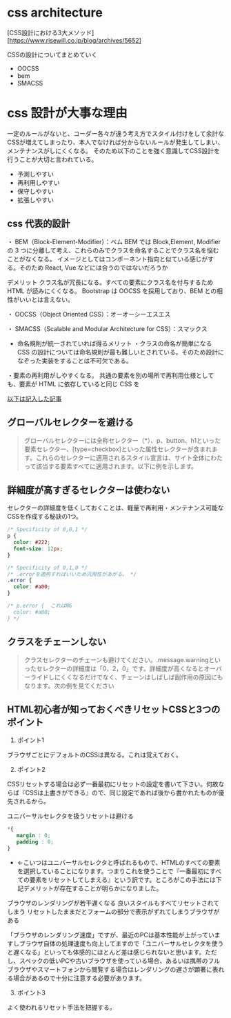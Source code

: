 # css architecture
[CSS設計における3大メソッド][https://www.risewill.co.jp/blog/archives/5652]

CSSの設計についてまとめていく
- OOCSS 
- bem
- SMACSS

# css 設計が大事な理由

一定のルールがないと、コーダー各々が違う考え方でスタイル付けをして余計なCSSが増えてしまったり、本人でなければ分からないルールが発生してしまい、メンテナンスがしにくくなる。
そのため以下のことを強く意識してCSS設計を行うことが大切と言われている。

- 予測しやすい
- 再利用しやすい
- 保守しやすい
- 拡張しやすい

## css 代表的設計

・ BEM（Block-Element-Modifier）：ベム
BEM では Block,Element, Modifier の 3 つに分離して考え、これらのみでクラスを命名することでクラス名を悩むことがなくなる。
イメージとしてはコンポーネント指向と似ている感じがする。そのため React, Vue などには合うのではないだろうか

デメリット
クラス名が冗長になる。すべての要素にクラス名を付与するため HTML が読みにくくなる。
Bootstrap は OOCSS を採用しており、BEM との相性がいいとは言えない。

・ OOCSS（Object Oriented CSS）：オーオーシーエスエス

・ SMACSS（Scalable and Modular Architecture for CSS）：スマックス

- 命名規則が統一されていれば得るメリット
  ・クラスの命名が簡単になる
  CSS の設計については命名規則が最も難しいとされている。そのため設計になぞった実装をすることは不可欠である。

・要素の再利用がしやすくなる。
共通の要素を別の場所で再利用仕様としても、要素が HTML に依存していると同じ CSS を

[以下は記入した記事](https://www.webprofessional.jp/golden-guidelines-for-writing-clean-css/)

## グローバルセレクターを避ける

>グローバルセレクターには全称セレクター（*）、p、button、h1といった要素セレクター、[type=checkbox]といった属性セレクターが含まれます。これらのセレクターに適用されるスタイル宣言は、サイト全体にわたって該当する要素すべてに適用されます。以下に例を示します。

## 詳細度が高すぎるセレクターは使わない

セレクターの詳細度を低くしておくことは、軽量で再利用・メンテナンス可能なCSSを作成する秘訣の1つ。

```css
/* Specificity of 0,0,1 */
p {
  color: #222;
  font-size: 12px;
}

/* Specificity of 0,1,0 */
/* .errorを適用すればいいため汎用性があがる。 */
.error {
  color: #a00;
}

/* p.error {  これはNG
  color: #a00;
} */
```

## クラスをチェーンしない

>クラスセレクターのチェーンも避けてください。.message.warningといったセレクターの詳細度は「0，2，0」です。詳細度が高くなるとオーバーライドしにくくなるだけでなく、チェーンはしばしば副作用の原因にもなります。次の例を見てください


## HTML初心者が知っておくべきリセットCSSと3つのポイント

1. ポイント1

ブラウザごとにデフォルトのCSSは異なる。これは覚えておく。

2. ポイント2

CSSリセットする場合は必ず一番最初にリセットの設定を書いて下さい。何故ならば『CSSは上書きができる』ので、同じ設定であれば後から書かれたものが優先されるから。

ユニバーサルセレクタを扱うリセットは避ける

```css
*{
   margin : 0;
   padding : 0;
}
```

* ←こいつはユニバーサルセレクタと呼ばれるもので、HTMLのすべての要素を選択していることになります。つまりこれを使うことで『一番最初にすべての要素をリセットしてしまえる』という訳です。ところがこの手法には下記デメリットが存在することが明らかになりました。

ブラウザのレンダリングが若干遅くなる
良いスタイルもすべてリセットされてしまう
リセットしたままだとフォームの部分で表示がずれてしまうブラウザがある

「ブラウザのレンダリング速度」ですが、最近のPCは基本性能が上がっていますしブラウザ自体の処理速度も向上してますので「ユニバーサルセレクタを使うと遅くなる」といっても体感的にほとんど差は感じられないと思います。ただし、スペックの低いPCや古いブラウザを使っている場合、あるいは携帯のフルブラウザやスマートフォンから閲覧する場合はレンダリングの遅さが顕著に表れる場合があるので十分に注意する必要があります。

3. ポイント3

よく使われるリセット手法を把握する。

